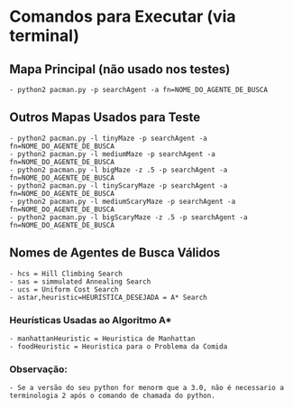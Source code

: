 # Comandos para Executar (via terminal)

## Mapa Principal (não usado nos testes)
    - python2 pacman.py -p searchAgent -a fn=NOME_DO_AGENTE_DE_BUSCA

## Outros Mapas Usados para Teste
    - python2 pacman.py -l tinyMaze -p searchAgent -a fn=NOME_DO_AGENTE_DE_BUSCA
    - python2 pacman.py -l mediumMaze -p searchAgent -a fn=NOME_DO_AGENTE_DE_BUSCA
    - python2 pacman.py -l bigMaze -z .5 -p searchAgent -a fn=NOME_DO_AGENTE_DE_BUSCA
    - python2 pacman.py -l tinyScaryMaze -p searchAgent -a fn=NOME_DO_AGENTE_DE_BUSCA
    - python2 pacman.py -l mediumScaryMaze -p searchAgent -a fn=NOME_DO_AGENTE_DE_BUSCA
    - python2 pacman.py -l bigScaryMaze -z .5 -p searchAgent -a fn=NOME_DO_AGENTE_DE_BUSCA

## Nomes de Agentes de Busca Válidos
    - hcs = Hill Climbing Search
    - sas = simmulated Annealing Search
    - ucs = Uniform Cost Search
    - astar,heuristic=HEURISTICA_DESEJADA = A* Search

###     Heurísticas Usadas ao Algoritmo A*
    - manhattanHeuristic = Heuristica de Manhattan
    - foodHeuristic = Heuristica para o Problema da Comida
    
### Observação:
    - Se a versão do seu python for menorm que a 3.0, não é necessario a terminologia 2 após o comando de chamada do python.
